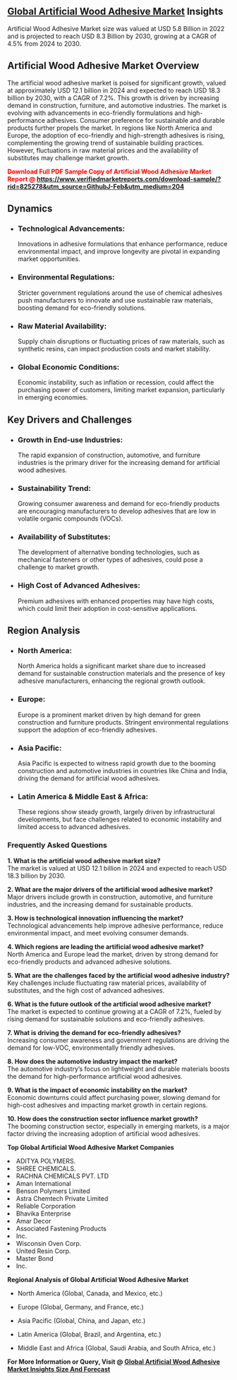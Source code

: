 <h2><a href="https://www.verifiedmarketreports.com/download-sample/?rid=825278&amp;utm_source=GithubJ&amp;utm_medium=204" target="_blank">Global Artificial Wood Adhesive Market</a> Insights</h2><p>Artificial Wood Adhesive Market size was valued at USD 5.8 Billion in 2022 and is projected to reach USD 8.3 Billion by 2030, growing at a CAGR of 4.5% from 2024 to 2030.</p><p> <h2>Artificial Wood Adhesive Market Overview</h2> <p>The artificial wood adhesive market is poised for significant growth, valued at approximately USD 12.1 billion in 2024 and expected to reach USD 18.3 billion by 2030, with a CAGR of 7.2%. This growth is driven by increasing demand in construction, furniture, and automotive industries. The market is evolving with advancements in eco-friendly formulations and high-performance adhesives. Consumer preference for sustainable and durable products further propels the market. In regions like North America and Europe, the adoption of eco-friendly and high-strength adhesives is rising, complementing the growing trend of sustainable building practices. However, fluctuations in raw material prices and the availability of substitutes may challenge market growth. <b><p><span class=""><span style="color: #ff0000;"><strong>Download Full PDF Sample Copy of Artificial Wood Adhesive Market Report</strong> @ </span><a href="https://www.verifiedmarketreports.com/download-sample/?rid=825278&amp;utm_source=GithubJ-Feb&amp;utm_medium=204" target="_blank">https://www.verifiedmarketreports.com/download-sample/?rid=825278&amp;utm_source=GithubJ-Feb&amp;utm_medium=204</a></span></p></b></p> <h2>Dynamics</h2> <ul> <li><h3>Technological Advancements:</h3> Innovations in adhesive formulations that enhance performance, reduce environmental impact, and improve longevity are pivotal in expanding market opportunities.</li> <li><h3>Environmental Regulations:</h3> Stricter government regulations around the use of chemical adhesives push manufacturers to innovate and use sustainable raw materials, boosting demand for eco-friendly solutions.</li> <li><h3>Raw Material Availability:</h3> Supply chain disruptions or fluctuating prices of raw materials, such as synthetic resins, can impact production costs and market stability.</li> <li><h3>Global Economic Conditions:</h3> Economic instability, such as inflation or recession, could affect the purchasing power of customers, limiting market expansion, particularly in emerging economies.</li> </ul> <h2>Key Drivers and Challenges</h2> <ul> <li><h3>Growth in End-use Industries:</h3> The rapid expansion of construction, automotive, and furniture industries is the primary driver for the increasing demand for artificial wood adhesives.</li> <li><h3>Sustainability Trend:</h3> Growing consumer awareness and demand for eco-friendly products are encouraging manufacturers to develop adhesives that are low in volatile organic compounds (VOCs).</li> <li><h3>Availability of Substitutes:</h3> The development of alternative bonding technologies, such as mechanical fasteners or other types of adhesives, could pose a challenge to market growth.</li> <li><h3>High Cost of Advanced Adhesives:</h3> Premium adhesives with enhanced properties may have high costs, which could limit their adoption in cost-sensitive applications.</li> </ul> <h2>Region Analysis</h2> <ul> <li><h3>North America:</h3> North America holds a significant market share due to increased demand for sustainable construction materials and the presence of key adhesive manufacturers, enhancing the regional growth outlook.</li> <li><h3>Europe:</h3> Europe is a prominent market driven by high demand for green construction and furniture products. Stringent environmental regulations support the adoption of eco-friendly adhesives.</li> <li><h3>Asia Pacific:</h3> Asia Pacific is expected to witness rapid growth due to the booming construction and automotive industries in countries like China and India, driving the demand for artificial wood adhesives.</li> <li><h3>Latin America & Middle East & Africa:</h3> These regions show steady growth, largely driven by infrastructural developments, but face challenges related to economic instability and limited access to advanced adhesives.</li> </ul> <h3>Frequently Asked Questions</h3> <p><b>1. What is the artificial wood adhesive market size?</b><br> The market is valued at USD 12.1 billion in 2024 and expected to reach USD 18.3 billion by 2030.</p> <p><b>2. What are the major drivers of the artificial wood adhesive market?</b><br> Major drivers include growth in construction, automotive, and furniture industries, and the increasing demand for sustainable products.</p> <p><b>3. How is technological innovation influencing the market?</b><br> Technological advancements help improve adhesive performance, reduce environmental impact, and meet evolving consumer demands.</p> <p><b>4. Which regions are leading the artificial wood adhesive market?</b><br> North America and Europe lead the market, driven by strong demand for eco-friendly products and advanced adhesive solutions.</p> <p><b>5. What are the challenges faced by the artificial wood adhesive industry?</b><br> Key challenges include fluctuating raw material prices, availability of substitutes, and the high cost of advanced adhesives.</p> <p><b>6. What is the future outlook of the artificial wood adhesive market?</b><br> The market is expected to continue growing at a CAGR of 7.2%, fueled by rising demand for sustainable solutions and eco-friendly adhesives.</p> <p><b>7. What is driving the demand for eco-friendly adhesives?</b><br> Increasing consumer awareness and government regulations are driving the demand for low-VOC, environmentally friendly adhesives.</p> <p><b>8. How does the automotive industry impact the market?</b><br> The automotive industry’s focus on lightweight and durable materials boosts the demand for high-performance artificial wood adhesives.</p> <p><b>9. What is the impact of economic instability on the market?</b><br> Economic downturns could affect purchasing power, slowing demand for high-cost adhesives and impacting market growth in certain regions.</p> <p><b>10. How does the construction sector influence market growth?</b><br> The booming construction sector, especially in emerging markets, is a major factor driving the increasing adoption of artificial wood adhesives.</p> </p><p><strong>Top Global Artificial Wood Adhesive Market Companies</strong></p><div data-test-id=""><p><li>ADITYA POLYMERS.</li><li> SHREE CHEMICALS.</li><li> RACHNA CHEMICALS PVT. LTD</li><li> Aman International</li><li> Benson Polymers Limited</li><li> Astra Chemtech Private Limited</li><li> Reliable Corporation</li><li> Bhavika Enterprise</li><li> Amar Decor</li><li> Associated Fastening Products</li><li> Inc.</li><li> Wisconsin Oven Corp.</li><li> United Resin Corp.</li><li> Master Bond</li><li> Inc.</li></p><div><strong>Regional Analysis of&nbsp;Global Artificial Wood Adhesive Market</strong></div><ul><li dir="ltr"><p dir="ltr">North America&nbsp;(Global, Canada, and Mexico, etc.)</p></li><li dir="ltr"><p dir="ltr">Europe (Global, Germany, and France, etc.)</p></li><li dir="ltr"><p dir="ltr">Asia Pacific&nbsp;(Global, China, and Japan, etc.)</p></li><li dir="ltr"><p dir="ltr">Latin America&nbsp;(Global, Brazil, and Argentina, etc.)</p></li><li dir="ltr">Middle East and Africa&nbsp;(Global, Saudi Arabia, and South Africa, etc.)</li></ul><p><strong>For More Information or Query, Visit @&nbsp;</strong><strong><a href="https://www.verifiedmarketreports.com/product/artificial-wood-adhesive-market/?utm_source=GithubJ&amp;utm_medium=204" target="_blank">Global Artificial Wood Adhesive Market Insights Size And Forecast</a></strong></p></div>
